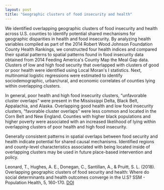 ```yaml
---
layout: post
title: "Geographic clusters of food insecurity and health"
---
```


We identified overlapping geographic clusters of food insecurity and health across U.S. counties to identify potential shared mechanisms for geographic disparities in health and food insecurity. By analyzing health variables compiled as part of the 2014 Robert Wood Johnson Foundation County Health Rankings, we constructed four health indices and compared their spatial patterns to spatial patterns found in food insecurity data obtained from 2014 Feeding America's County Map the Meal Gap data. Clusters of low and high food security that overlapped with clusters of good or poor health were identified using Local Moran's I statistics. Next, multinomial logistic regressions were estimated to identify sociodemographic, urban/rural, and economic correlates of counties lying within overlapping clusters.

In general, poor health and high food insecurity clusters, “unfavorable cluster overlaps” were present in the Mississippi Delta, Black Belt, Appalachia, and Alaska. Overlapping good health and low food insecurity clusters, “favorable cluster overlaps” were less common and located in the Corn Belt and New England. Counties with higher black populations and higher poverty were associated with an increased likelihood of lying within overlapping clusters of poor health and high food insecurity.

Generally consistent patterns in spatial overlaps between food security and health indicate potential for shared causal mechanisms. Identified regions and county-level characteristics associated with being located inside of overlapping clusters may be used in future place-based intervention and policy.

Leonard, T., Hughes, A. E., Donegan, C., Santillan, A., & Pruitt, S. L. (2018). Overlapping geographic clusters of food security and health: Where do social determinants and health outcomes converge in the U.S? SSM - Population Health, 5, 160-170. <a href=" https://doi.org/10.1016/j.ssmph.2018.06.006">DOI</a>